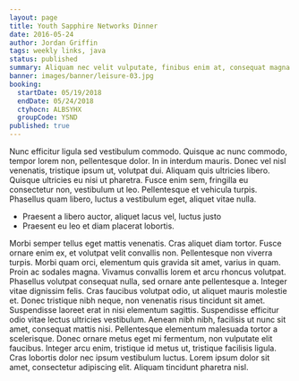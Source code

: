 ```yaml
---
layout: page
title: Youth Sapphire Networks Dinner
date: 2016-05-24
author: Jordan Griffin
tags: weekly links, java
status: published
summary: Aliquam nec velit vulputate, finibus enim at, consequat magna.
banner: images/banner/leisure-03.jpg
booking:
  startDate: 05/19/2018
  endDate: 05/24/2018
  ctyhocn: ALBSYHX
  groupCode: YSND
published: true
---
```

Nunc efficitur ligula sed vestibulum commodo. Quisque ac nunc commodo, tempor lorem non, pellentesque dolor. In in interdum mauris. Donec vel nisl venenatis, tristique ipsum ut, volutpat dui. Aliquam quis ultricies libero. Quisque ultricies eu nisi ut pharetra. Fusce enim sem, fringilla eu consectetur non, vestibulum ut leo. Pellentesque et vehicula turpis. Phasellus quam libero, luctus a vestibulum eget, aliquet vitae nulla.

* Praesent a libero auctor, aliquet lacus vel, luctus justo
* Praesent eu leo et diam placerat lobortis.

Morbi semper tellus eget mattis venenatis. Cras aliquet diam tortor. Fusce ornare enim ex, et volutpat velit convallis non. Pellentesque non viverra turpis. Morbi quam orci, elementum quis gravida sit amet, varius in quam. Proin ac sodales magna. Vivamus convallis lorem et arcu rhoncus volutpat. Phasellus volutpat consequat nulla, sed ornare ante pellentesque a. Integer vitae dignissim felis.
Cras faucibus volutpat odio, ut aliquet mauris molestie et. Donec tristique nibh neque, non venenatis risus tincidunt sit amet. Suspendisse laoreet erat in nisi elementum sagittis. Suspendisse efficitur odio vitae lectus ultricies vestibulum. Aenean nibh nibh, facilisis ut nunc sit amet, consequat mattis nisi. Pellentesque elementum malesuada tortor a scelerisque. Donec ornare metus eget mi fermentum, non vulputate elit faucibus. Integer arcu enim, tristique id metus ut, tristique facilisis ligula. Cras lobortis dolor nec ipsum vestibulum luctus. Lorem ipsum dolor sit amet, consectetur adipiscing elit. Aliquam tincidunt pharetra nisl.
